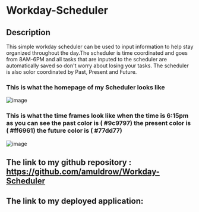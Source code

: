 # Workday-Scheduler

## Description 
This simple workday scheduler can be used to input information to help stay organized throughout the day.The scheduler is time coordinated and goes from 8AM-6PM and all tasks that are inputed to the scheduler are automatically saved so don't worry about losing your tasks. The scheduler is also solor coordinated by Past, Present and Future.

### This is what the homepage of my Scheduler looks like 
![image](https://user-images.githubusercontent.com/92446866/144768332-ccc74bac-cf83-43f6-a9df-1ef5c37a3107.png)

### This is what the time frames look like when the time is 6:15pm as you can see the past color is ( #9c9797) the present color is ( #ff6961) the future color is ( #77dd77)
![image](https://user-images.githubusercontent.com/92446866/144768462-bff20b3b-462a-467e-bca0-4e06e106cc34.png)

## The link to my github repository : https://github.com/amuldrow/Workday-Scheduler
## The link to my deployed application:
